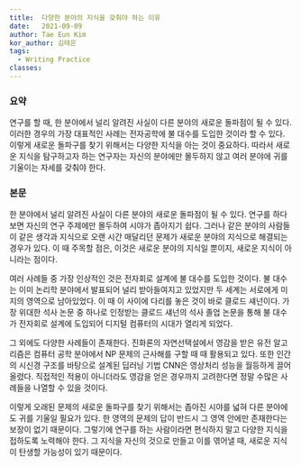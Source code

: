 ```yaml
---
title:  다양한 분야의 지식을 갖춰야 하는 이유
date:   2021-09-09
author: Tae Eun Kim
kor_author: 김태은
tags:
  - Writing Practice
classes: 
---
```


### 요약
연구를 할 때, 한 분야에서 널리 알려진 사실이 다른 분야의 새로운 돌파점이 될 수 있다. 이러한 경우의 가장 대표적인 사례는 전자공학에 불 대수를 도입한 것이라 할 수 있다. 이렇게 새로운 돌파구를 찾기 위해서는  다양한 지식을 아는 것이 중요하다. 따라서 새로운 지식을 탐구하고자 하는 연구자는 자신의 분야에만 몰두하지 않고 여러 분야에 귀를 기울이는 자세를 갖춰야 한다. 

### 본문
한 분야에서 널리 알려진 사실이 다른 분야의 새로운 돌파점이 될 수 있다. 연구를 하다 보면 자신의 연구 주제에만 몰두하여 시야가 좁아지기 쉽다. 그러나 같은 분야의 사람들이 같은 생각과 지식으로 오랜 시간 매달리던 문제가 새로운 분야의 지식으로 해결되는 경우가 있다. 이 때 주목할 점은, 이것은 새로운 분야의 지식일 뿐이지, 새로운 지식이 아니라는 점이다.

여러 사례들 중 가장 인상적인 것은 전자회로 설계에 불 대수를 도입한 것이다. 불 대수는 이미 논리학 분야에서 발표되어 널리 받아들여지고 있었지만 두 세계는 서로에게 미지의 영역으로 남아있었다. 이 때 이 사이에 다리를 놓은 것이 바로 클로드 섀넌이다. 가장 위대한 석사 논문 중 하나로 인정받는 클로드 섀넌의 석사 졸업 논문을 통해 불 대수가 전자회로 설계에 도입되어 디지털 컴퓨터의 시대가 열리게 되었다.

그 외에도 다양한 사례들이 존재한다. 진화론의 자연선택설에서 영감을 받은 유전 알고리즘은 컴퓨터 공학 분야에서 NP 문제의 근사해를 구할 때 때 활용되고 있다. 또한 인간의 시신경 구조를 바탕으로 설계된 딥러닝 기법 CNN은 영상처리 성능을 월등하게 끌어올렸다. 직접적인 적용이 아니더라도 영감을 얻은 경우까지 고려한다면 정말 수많은 사례들을 나열할 수 있을 것이다.

이렇게 오래된 문제의 새로운 돌파구를 찾기 위해서는 좁아진 시야를 넓혀 다른 분야에도 귀를 기울일 필요가 있다. 한 영역의 문제의 답이 반드시 그 영역 안에만 존재한다는 보장이 없기 때문이다. 그렇기에 연구를 하는 사람이라면 편식하지 말고 다양한 지식을 접하도록 노력해야 한다. 그 지식을 자신의 것으로 만들고 이를 엮어낼 때, 새로운 지식이 탄생할 가능성이 있기 때문이다. 